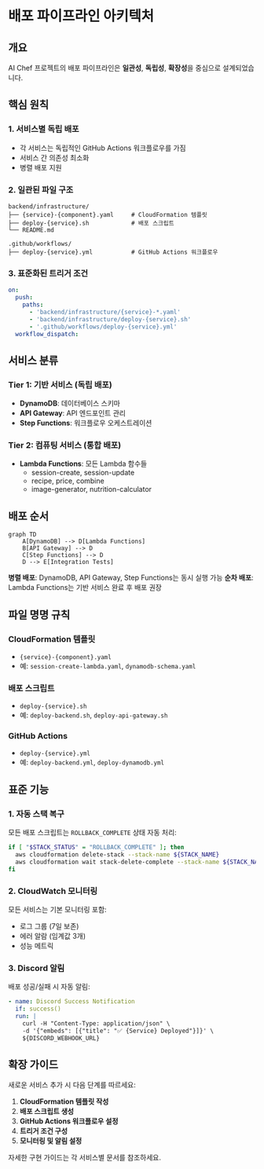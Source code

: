 # 배포 파이프라인 아키텍처

## 개요

AI Chef 프로젝트의 배포 파이프라인은 **일관성**, **독립성**, **확장성**을 중심으로 설계되었습니다.

## 핵심 원칙

### 1. 서비스별 독립 배포
- 각 서비스는 독립적인 GitHub Actions 워크플로우를 가짐
- 서비스 간 의존성 최소화
- 병렬 배포 지원

### 2. 일관된 파일 구조
```
backend/infrastructure/
├── {service}-{component}.yaml     # CloudFormation 템플릿
├── deploy-{service}.sh            # 배포 스크립트
└── README.md

.github/workflows/
├── deploy-{service}.yml           # GitHub Actions 워크플로우
```

### 3. 표준화된 트리거 조건
```yaml
on:
  push:
    paths:
      - 'backend/infrastructure/{service}-*.yaml'
      - 'backend/infrastructure/deploy-{service}.sh'
      - '.github/workflows/deploy-{service}.yml'
  workflow_dispatch:
```

## 서비스 분류

### Tier 1: 기반 서비스 (독립 배포)
- **DynamoDB**: 데이터베이스 스키마
- **API Gateway**: API 엔드포인트 관리
- **Step Functions**: 워크플로우 오케스트레이션

### Tier 2: 컴퓨팅 서비스 (통합 배포)
- **Lambda Functions**: 모든 Lambda 함수들
  - session-create, session-update
  - recipe, price, combine
  - image-generator, nutrition-calculator

## 배포 순서

```mermaid
graph TD
    A[DynamoDB] --> D[Lambda Functions]
    B[API Gateway] --> D
    C[Step Functions] --> D
    D --> E[Integration Tests]
```

**병렬 배포**: DynamoDB, API Gateway, Step Functions는 동시 실행 가능
**순차 배포**: Lambda Functions는 기반 서비스 완료 후 배포 권장

## 파일 명명 규칙

### CloudFormation 템플릿
- `{service}-{component}.yaml`
- 예: `session-create-lambda.yaml`, `dynamodb-schema.yaml`

### 배포 스크립트
- `deploy-{service}.sh`
- 예: `deploy-backend.sh`, `deploy-api-gateway.sh`

### GitHub Actions
- `deploy-{service}.yml`
- 예: `deploy-backend.yml`, `deploy-dynamodb.yml`

## 표준 기능

### 1. 자동 스택 복구
모든 배포 스크립트는 `ROLLBACK_COMPLETE` 상태 자동 처리:
```bash
if [ "$STACK_STATUS" = "ROLLBACK_COMPLETE" ]; then
  aws cloudformation delete-stack --stack-name ${STACK_NAME}
  aws cloudformation wait stack-delete-complete --stack-name ${STACK_NAME}
fi
```

### 2. CloudWatch 모니터링
모든 서비스는 기본 모니터링 포함:
- 로그 그룹 (7일 보존)
- 에러 알람 (임계값 3개)
- 성능 메트릭

### 3. Discord 알림
배포 성공/실패 시 자동 알림:
```yaml
- name: Discord Success Notification
  if: success()
  run: |
    curl -H "Content-Type: application/json" \
    -d '{"embeds": [{"title": "✅ {Service} Deployed"}]}' \
    ${DISCORD_WEBHOOK_URL}
```

## 확장 가이드

새로운 서비스 추가 시 다음 단계를 따르세요:

1. **CloudFormation 템플릿 작성**
2. **배포 스크립트 생성**
3. **GitHub Actions 워크플로우 설정**
4. **트리거 조건 구성**
5. **모니터링 및 알림 설정**

자세한 구현 가이드는 각 서비스별 문서를 참조하세요.
